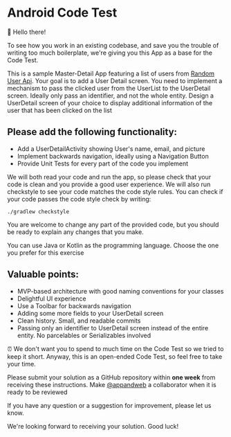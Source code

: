 # Android Code Test

👋 Hello there!

To see how you work in an existing codebase, and save you the trouble of writing too much boilerplate, we're giving you this App as a base for the Code Test.

This is a sample Master-Detail App featuring a list of users from [Random User Api](https://randomuser.me/). Your goal is to add a User Detail screen.
You need to implement a mechanism to pass the clicked user from the UserList to the UserDetail screen. Ideally only pass an identifier, and not the whole entity.
Design a UserDetail screen of your choice to display additional information of the user that has been clicked on the list

## Please add the following functionality:

- Add a UserDetailActivity showing User's name, email, and picture
- Implement backwards navigation, ideally using a Navigation Button
- Provide Unit Tests for every part of the code you implement

We will both read your code and run the app, so please check that your code is clean and you provide a good user experience.
We will also run checkstyle to see your code matches the code style rules. You can check if your code passes the code style check by writing:

    ./gradlew checkstyle

You are welcome to change any part of the provided code, but you should be ready to explain any changes that you make.

You can use Java or Kotlin as the programming language. Choose the one you prefer for this exercise

## Valuable points:

- MVP-based architecture with good naming conventions for your classes
- Delightful UI experience
- Use a Toolbar for backwards navigation
- Adding some more fields to your UserDetail screen
- Clean history. Small, and readable commits
- Passing only an identifier to UserDetail screen instead of the entire entity. No parcelables or Serializables involved

⏰ We don't want you to spend to much time on the Code Test so we tried to keep it short. Anyway, this is an open-ended Code Test, so feel free to take your time.

Please submit your solution as a GitHub repository within **one week** from receiving these instructions. Make [@appandweb](https://github.com/appandweb) a collaborator when it is ready to be reviewed

If you have any question or a suggestion for improvement, please let us know.

We're looking forward to receiving your solution. Good luck!
